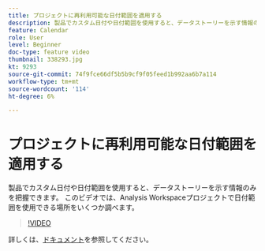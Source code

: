 ```yaml
---
title: プロジェクトに再利用可能な日付範囲を適用する
description: 製品でカスタム日付や日付範囲を使用すると、データストーリーを示す情報のみを把握できます。 このビデオでは、Analysis Workspaceプロジェクトで日付範囲を使用できる場所をいくつか調べます。
feature: Calendar
role: User
level: Beginner
doc-type: feature video
thumbnail: 338293.jpg
kt: 9293
source-git-commit: 74f9fce66df5b5b9cf9f05feed1b992aa6b7a114
workflow-type: tm+mt
source-wordcount: '114'
ht-degree: 6%

---
```



# プロジェクトに再利用可能な日付範囲を適用する

製品でカスタム日付や日付範囲を使用すると、データストーリーを示す情報のみを把握できます。 このビデオでは、Analysis Workspaceプロジェクトで日付範囲を使用できる場所をいくつか調べます。

>[!VIDEO](https://video.tv.adobe.com/v/338293/?quality=12&learn=on)

詳しくは、[ドキュメント](https://experienceleague.adobe.com/docs/analytics/analyze/analysis-workspace/components/calendar-date-ranges/calendar.html?lang=en)を参照してください。
